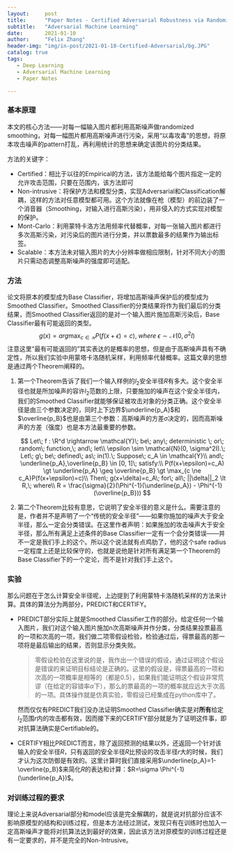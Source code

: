 ```yaml
---
layout:     post
title:      "Paper Notes - Certified Adversarial Robustness via Randomized Smoothing(ICML 2019)"
subtitle:   "Adversarial Machine Learning"
date:       2021-01-10
author:     "Felix Zhang"
header-img: "img/in-post/2021-01-10-Certified-Adversarial/bg.JPG"
catalog: true
tags:
   - Deep Learning
   - Adversarial Machine Learning
   - Paper Notes

---
```


### 基本原理

本文的核心方法——对每一幅输入图片都利用高斯噪声做randomized smoothing，对每一幅图片都用高斯噪声进行污染，采用“以毒攻毒”的思想，将原本攻击噪声的pattern打乱，再利用统计的思想来确定该图片的分类结果。

方法的关键字：

* Certified：相比于以往的Empirical的方法，该方法能给每个图片指定一定的允许攻击范围，只要在范围内，该方法即可
* Non-intrusive：将保护方法和模型分类，实现Adversarial和Classification解耦，这样的方法对任意模型都可用。这个方法就像在枪（模型）的前边装了一个消音器（Smoothing，对输入进行高斯污染），用非侵入的方式实现对模型的保护。
* Mont-Carlo：利用蒙特卡洛方法用频率代替概率，对每一张输入图片都进行多次高斯污染，对污染后的图片进行分类，并以票数最多的结果作为输出标签。
* Scalable：本方法未对输入图片的大小分辨率做相应限制，针对不同大小的图片只需动态调整高斯噪声的强度即可适配。

### 方法

论文将原本的模型成为Base Classifier，将增加高斯噪声保护后的模型成为Smoothed Classifier。Smoothed Classifier的分类结果将作为我们最后的分类结果，而Smoothed Classifier返回的是对一个输入图片施加高斯污染后，Base Classifier最有可能返回的类型。
$$
g(x) = arg\max_{c\in \mathcal{Y}}P(f(x+\epsilon)=c),\; where\; \epsilon \sim \mathcal{N}(0, \sigma^2I)
$$
注意这里“最有可能返回的”其实表达的是概率的思想，但是由于高斯噪声具有不确定性，所以我们实验中用蒙塔卡洛随机采样，利用频率代替概率。这篇文章的思想是通过两个Theorem阐释的。

1. 第一个Theorem告诉了我们一个输入样例的$l_2$安全半径$R$有多大。这个安全半径也就是所加噪声的容许$l_2$范数的上限，只要施加的噪声在这个安全半径内，我们的Smoothed Classifier就能够保证被攻击对象的分类正确。这个安全半径是由三个参数决定的，同时上下边界$\underline{p_A}$和$\overline{p_B}$也是由第三个参数：高斯噪声的方差$\sigma$决定的，因而高斯噪声的方差（强度）也是本方法最重要的参数。

   
   $$
   Let\; f : \R^d \rightarrow \mathcal{Y}\; be\; any\; deterministic \; or\; random\; function,\; and\; let\\ \epsilon \sim \mathcal{N}(0, \sigma^2I).\; Let\; g\; be\; defined\; as\; in(1).\; Suppose\; c_A \in \mathcal{Y}\\ and\; \underline{p_A},\overline{p_B} \in [0, 1]\; satisfy:\\
   P(f(x+\epsilon)=c_A) \gt \underline{p_A} \geq \overline{p_B} \gt \max_{c \ne c_A}P(f(x+\epsilon)=c)\\
   Then\; g(x+\delta)=c_A\; for\; all\; ||\delta||_2 \lt R,\; where\\
   R = \frac{\sigma}{2}(\Phi^{-1}(\underline{p_A}) - \Phi^{-1}(\overline{p_B}))
   $$
   

2. 第二个Theorem比较有意思，它说明了安全半径的意义是什么。需要注意的是，作者并不是声明了一个“传统的安全半径”——如果你施加的噪声大于安全半径，那么一定会分类错误。在这里作者声明：如果施加的攻击噪声大于安全半径，那么所有满足上述条件的Base Classifier一定有一个会分类错误——并不一定是我们手上的这个。所以这个说法就有点鸡肋了，他的这个safe radius一定程度上还是比较保守的，也就是说他是针对所有满足第一个Theorem的Base Classifier下的一个定论，而不是针对我们手上这个。

### 实验

那么问题在于怎么计算安全半径呢，上边提到了利用蒙特卡洛随机采样的方法来计算。具体的算法分为两部分，PREDICT和CERTIFY。

* PREDICT部分实际上就是Smoothed Classifier工作的部分。给定任何一个输入图片，我们对这个输入图片施加n次高斯噪声并作分类，分类结果投票最高的一项和次高的一项，我们做二项零假设检验，检验通过后，得票最高的那一项将是最后输出的结果，否则显示分类失败。

  > 零假设检验在这里说的是，我作出一个错误的假设，通过证明这个假设是错误的来证明目标结论是正确的。这里的假设是，得票最高的一项和次高的一项概率是相等的（都是0.5），如果我们能证明这个假设非常荒谬（在给定的容错率$\alpha$下），那么的票最高的一项的概率就应远大于次高的一项。具体操作就是仿真实验，零假设已经集成在python库中了。

  然而仅仅有PREDICT我们没办法证明Smoothed Classifier确实是对**所有**给定$l_2$范围$r$内的攻击都有效，因而接下来的CERTIFY部分就是为了证明这件事，即对抗算法确实是Certifiable的。

* CERTIFY相比PREDICT而言，除了返回预测的结果以外，还返回一个针对该输入的安全半径$R$，只有返回的安全半径$R$比预设的攻击半径$r$大的时候，我们才认为这次防御是有效的。这里计算时我们直接采用$\underline{p_A}=1-\overline{p_B}$来简化$R$的表达和计算：$R=\sigma \Phi^{-1}(\underline{p_A})$。

### 对训练过程的要求

理论上来说Adversarial部分和model应该是完全解耦的，就是说对抗部分应该不影响原模型的结构和训练过程，但是本方法经过测试，发现只有在训练时也加入一定高斯噪声才能将对抗算法达到最好的效果，因此该方法对原模型的训练过程还是有一定要求的，并不是完全的Non-Intrusive。

